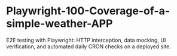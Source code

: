# Playwright-100-Coverage-of-a-simple-weather-APP
E2E testing with Playwright: HTTP interception, data mocking, UI verification, and automated daily CRON checks on a deployed site.
